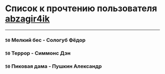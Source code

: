 # Список к прочтению пользователя [abzagir4ik](http://vk.com/id3621623)
---

### `50` Мелкий бес - Сологуб Фёдор

### `50` Террор - Симмонс Дэн

### `50` Пиковая дама - Пушкин Александр

